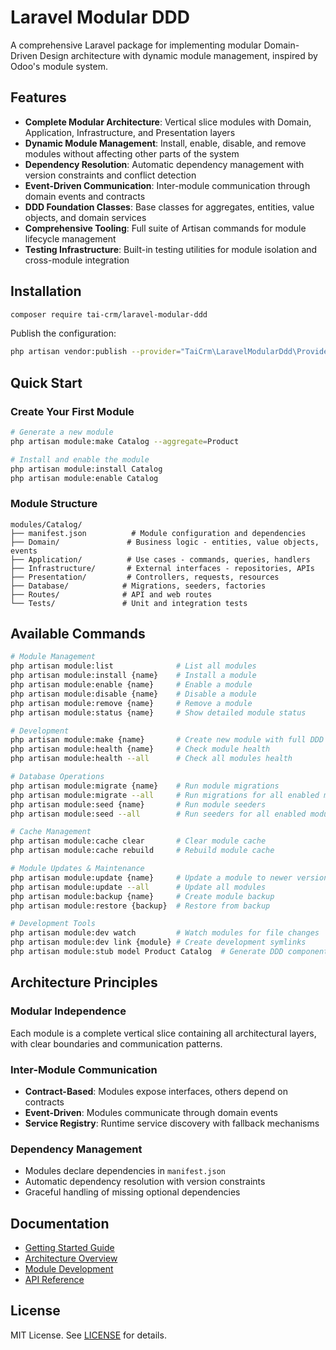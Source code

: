 # Laravel Modular DDD

A comprehensive Laravel package for implementing modular Domain-Driven Design architecture with dynamic module management, inspired by Odoo's module system.

## Features

- **Complete Modular Architecture**: Vertical slice modules with Domain, Application, Infrastructure, and Presentation layers
- **Dynamic Module Management**: Install, enable, disable, and remove modules without affecting other parts of the system
- **Dependency Resolution**: Automatic dependency management with version constraints and conflict detection
- **Event-Driven Communication**: Inter-module communication through domain events and contracts
- **DDD Foundation Classes**: Base classes for aggregates, entities, value objects, and domain services
- **Comprehensive Tooling**: Full suite of Artisan commands for module lifecycle management
- **Testing Infrastructure**: Built-in testing utilities for module isolation and cross-module integration

## Installation

```bash
composer require tai-crm/laravel-modular-ddd
```

Publish the configuration:

```bash
php artisan vendor:publish --provider="TaiCrm\LaravelModularDdd\Providers\ModularDddServiceProvider"
```

## Quick Start

### Create Your First Module

```bash
# Generate a new module
php artisan module:make Catalog --aggregate=Product

# Install and enable the module
php artisan module:install Catalog
php artisan module:enable Catalog
```

### Module Structure

```
modules/Catalog/
├── manifest.json          # Module configuration and dependencies
├── Domain/               # Business logic - entities, value objects, events
├── Application/          # Use cases - commands, queries, handlers
├── Infrastructure/       # External interfaces - repositories, APIs
├── Presentation/         # Controllers, requests, resources
├── Database/            # Migrations, seeders, factories
├── Routes/              # API and web routes
└── Tests/               # Unit and integration tests
```

## Available Commands

```bash
# Module Management
php artisan module:list              # List all modules
php artisan module:install {name}    # Install a module
php artisan module:enable {name}     # Enable a module
php artisan module:disable {name}    # Disable a module
php artisan module:remove {name}     # Remove a module
php artisan module:status {name}     # Show detailed module status

# Development
php artisan module:make {name}       # Create new module with full DDD structure
php artisan module:health {name}     # Check module health
php artisan module:health --all      # Check all modules health

# Database Operations
php artisan module:migrate {name}    # Run module migrations
php artisan module:migrate --all     # Run migrations for all enabled modules
php artisan module:seed {name}       # Run module seeders
php artisan module:seed --all        # Run seeders for all enabled modules

# Cache Management
php artisan module:cache clear       # Clear module cache
php artisan module:cache rebuild     # Rebuild module cache

# Module Updates & Maintenance
php artisan module:update {name}     # Update a module to newer version
php artisan module:update --all      # Update all modules
php artisan module:backup {name}     # Create module backup
php artisan module:restore {backup}  # Restore from backup

# Development Tools
php artisan module:dev watch         # Watch modules for file changes
php artisan module:dev link {module} # Create development symlinks
php artisan module:stub model Product Catalog  # Generate DDD components
```

## Architecture Principles

### Modular Independence
Each module is a complete vertical slice containing all architectural layers, with clear boundaries and communication patterns.

### Inter-Module Communication
- **Contract-Based**: Modules expose interfaces, others depend on contracts
- **Event-Driven**: Modules communicate through domain events
- **Service Registry**: Runtime service discovery with fallback mechanisms

### Dependency Management
- Modules declare dependencies in `manifest.json`
- Automatic dependency resolution with version constraints
- Graceful handling of missing optional dependencies

## Documentation

- [Getting Started Guide](docs/getting-started.md)
- [Architecture Overview](docs/architecture.md)
- [Module Development](docs/module-development.md)
- [API Reference](docs/api-reference.md)

## License

MIT License. See [LICENSE](LICENSE) for details.